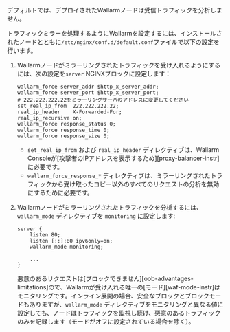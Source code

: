 デフォルトでは、デプロイされたWallarmノードは受信トラフィックを分析しません。

トラフィックミラーを処理するようにWallarmを設定するには、インストールされたノードとともに`/etc/nginx/conf.d/default.conf`ファイルで以下の設定を行います。

1. Wallarmノードがミラーリングされたトラフィックを受け入れるようにするには、次の設定を`server` NGINXブロックに設定します：

    ```
    wallarm_force server_addr $http_x_server_addr;
    wallarm_force server_port $http_x_server_port;
    # 222.222.222.22をミラーリングサーバのアドレスに変更してください
    set_real_ip_from  222.222.222.22;
    real_ip_header    X-Forwarded-For;
    real_ip_recursive on;
    wallarm_force response_status 0;
    wallarm_force response_time 0;
    wallarm_force response_size 0;
    ```

    * `set_real_ip_from` および `real_ip_header` ディレクティブは、Wallarm Consoleが[攻撃者のIPアドレスを表示するため][proxy-balancer-instr]に必要です。
    * `wallarm_force_response_*` ディレクティブは、ミラーリングされたトラフィックから受け取ったコピー以外のすべてのリクエストの分析を無効にするために必要です。
1. Wallarmノードがミラーリングされたトラフィックを分析するには、`wallarm_mode` ディレクティブを `monitoring` に設定します:

    ```
    server {
        listen 80;
        listen [::]:80 ipv6only=on;
        wallarm_mode monitoring;

        ...
    }
    ```

    悪意のあるリクエストは[ブロックできません][oob-advantages-limitations]ので、Wallarmが受け入れる唯一の[モード][waf-mode-instr]はモニタリングです。インライン展開の場合、安全なブロックとブロックモードもありますが、`wallarm_mode` ディレクティブをモニタリングと異なる値に設定しても、ノードはトラフィックを監視し続け、悪意のあるトラフィックのみを記録します（モードがオフに設定されている場合を除く）。
